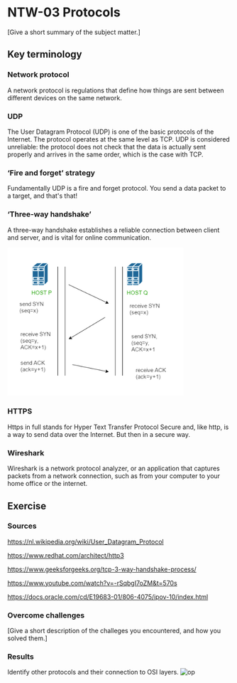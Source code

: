 # NTW-03 Protocols
[Give a short summary of the subject matter.]

## Key terminology
### Network protocol
A network protocol is regulations that define how things are sent between different devices on the same network.

### UDP
The User Datagram Protocol (UDP) is one of the basic protocols of the Internet. The protocol operates at the same level as TCP. UDP is considered unreliable: the protocol does not check that the data is actually sent properly and arrives in the same order, which is the case with TCP.

### ‘Fire and forget’ strategy
Fundamentally UDP is a fire and forget protocol. You send a data packet to a target, and that's that!

### ‘Three-way handshake’
A three-way handshake establishes a reliable connection between client and server, and is vital for online communication.

![twh](https://github.com/Techgrounds-Cloud-9/cloud-9-hansbreukelman/blob/da4b2c0fe0aa7415d99c43e2b36f5f16b190317e/00_includes/Week%202/NTW-03%20TWH.png)

### HTTPS
Https in full stands for Hyper Text Transfer Protocol Secure and, like http, is a way to send data over the Internet. But then in a secure way.

### Wireshark
Wireshark is a network protocol analyzer, or an application that captures packets from a network connection, such as from your computer to your home office or the internet.

## Exercise
### Sources
https://nl.wikipedia.org/wiki/User_Datagram_Protocol

https://www.redhat.com/architect/http3

https://www.geeksforgeeks.org/tcp-3-way-handshake-process/

https://www.youtube.com/watch?v=-rSqbgI7oZM&t=570s

https://docs.oracle.com/cd/E19683-01/806-4075/ipov-10/index.html

### Overcome challenges
[Give a short description of the challeges you encountered, and how you solved them.]

### Results
Identify other protocols and their connection to OSI layers. 
![op]()
